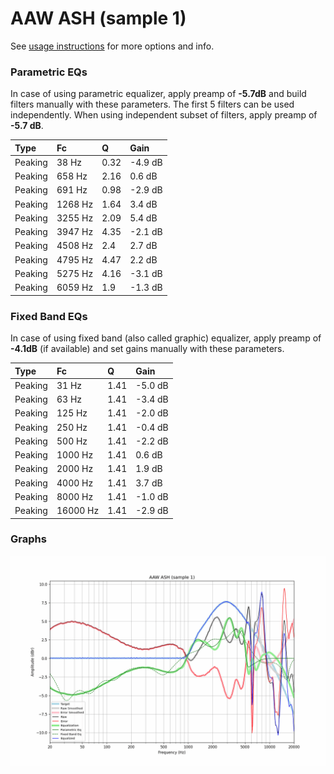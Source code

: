 # AAW ASH (sample 1)
See [usage instructions](https://github.com/jaakkopasanen/AutoEq#usage) for more options and info.

### Parametric EQs
In case of using parametric equalizer, apply preamp of **-5.7dB** and build filters manually
with these parameters. The first 5 filters can be used independently.
When using independent subset of filters, apply preamp of **-5.7 dB**.

| Type    | Fc      |    Q | Gain    |
|:--------|:--------|:-----|:--------|
| Peaking | 38 Hz   | 0.32 | -4.9 dB |
| Peaking | 658 Hz  | 2.16 | 0.6 dB  |
| Peaking | 691 Hz  | 0.98 | -2.9 dB |
| Peaking | 1268 Hz | 1.64 | 3.4 dB  |
| Peaking | 3255 Hz | 2.09 | 5.4 dB  |
| Peaking | 3947 Hz | 4.35 | -2.1 dB |
| Peaking | 4508 Hz | 2.4  | 2.7 dB  |
| Peaking | 4795 Hz | 4.47 | 2.2 dB  |
| Peaking | 5275 Hz | 4.16 | -3.1 dB |
| Peaking | 6059 Hz | 1.9  | -1.3 dB |

### Fixed Band EQs
In case of using fixed band (also called graphic) equalizer, apply preamp of **-4.1dB**
(if available) and set gains manually with these parameters.

| Type    | Fc       |    Q | Gain    |
|:--------|:---------|:-----|:--------|
| Peaking | 31 Hz    | 1.41 | -5.0 dB |
| Peaking | 63 Hz    | 1.41 | -3.4 dB |
| Peaking | 125 Hz   | 1.41 | -2.0 dB |
| Peaking | 250 Hz   | 1.41 | -0.4 dB |
| Peaking | 500 Hz   | 1.41 | -2.2 dB |
| Peaking | 1000 Hz  | 1.41 | 0.6 dB  |
| Peaking | 2000 Hz  | 1.41 | 1.9 dB  |
| Peaking | 4000 Hz  | 1.41 | 3.7 dB  |
| Peaking | 8000 Hz  | 1.41 | -1.0 dB |
| Peaking | 16000 Hz | 1.41 | -2.9 dB |

### Graphs
![](./AAW%20ASH%20(sample%201).png)